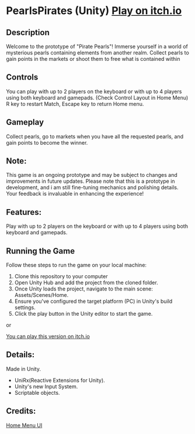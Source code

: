 # PearlsPirates (Unity) [Play on itch.io](https://reyndev.itch.io/pirate-pearls)

## Description
Welcome to the prototype of "Pirate Pearls"! Immerse yourself in a world of mysterious pearls containing elements from another realm. Collect pearls to gain points in the markets or shoot them to free what is contained within

## Controls 
You can play with up to 2 players on the keyboard or with up to 4 players using both keyboard and gamepads. (Check Control Layout in Home Menu)
R key to restart Match, Escape key to return Home menu.

## Gameplay
Collect pearls, go to markets when you have all the requested pearls, and gain points to become the winner.

## Note: 
This game is an ongoing prototype and may be subject to changes and improvements in future updates. Please note that this is a prototype in development, and i am still fine-tuning mechanics and polishing details. Your feedback is invaluable in enhancing the experience!

## Features: 
Play with up to 2 players on the keyboard or with up to 4 players using both keyboard and gamepads. 

## Running the Game
Follow these steps to run the game on your local machine:

1. Clone this repository to your computer
2. Open Unity Hub and add the project from the cloned folder.
3. Once Unity loads the project, navigate to the main scene: Assets/Scenes/Home.
4. Ensure you've configured the target platform (PC) in Unity's build settings.
5. Click the play button in the Unity editor to start the game.

or

[You can play this version on itch.io](https://reyndev.itch.io/pirate-pearls)

## Details:

Made in Unity.
- UniRx(Reactive Extensions for Unity).
- Unity's new Input System.
- Scriptable objects.


## Credits:

[Home Menu UI](https://assetstore.unity.com/packages/2d/gui/icons/simple-ui-icons-147101)